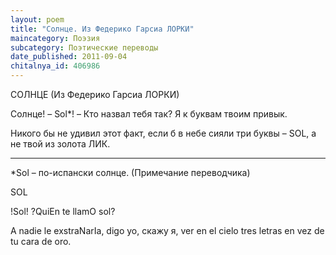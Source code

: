 ```yaml
---
layout: poem
title: "Солнце. Из Федерико Гарсиа ЛОРКИ"
maincategory: Поэзия
subcategory: Поэтические переводы
date_published: 2011-09-04
chitalnya_id: 406986
---
```




СОЛНЦЕ 
(Из Федерико Гарсиа ЛОРКИ)

Солнце! – Sol\*! – 
Кто назвал тебя так? 
Я к буквам твоим привык.

Никого бы не удивил
этот факт,
если б в небе сияли
три буквы – SOL, 
а не твой из золота 
ЛИК.
__________
\*Sol – по-испански солнце.
(Примечание переводчика)

SOL

 !Sol! 
 ?QuiEn te llamO 
 sol? 

 A nadie le exstraNarIa,
 digo yo, скажу я,
 ver en el cielo tres letras 
  en vez de tu cara 
 de oro.






